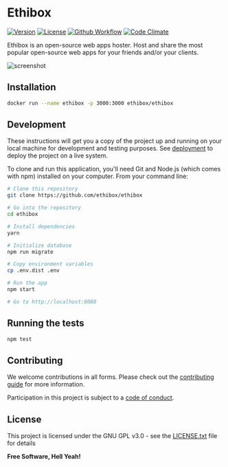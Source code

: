 # Ethibox

[![Version](https://img.shields.io/github/v/tag/ethibox/ethibox.svg?colorA=181C31&colorB=212839&label=version&sort=semver&style=flat-square)](https://github.com/ethibox/ethibox/releases)
[![License](https://img.shields.io/badge/license-GPL%20v3%2B-yellow.svg?style=flat-square&colorA=181C31&colorB=212839)](https://raw.githubusercontent.com/ethibox/ethibox/master/LICENSE.txt)
[![Github Workflow](https://img.shields.io/github/workflow/status/ethibox/ethibox/Build%20and%20deploy?style=flat-square&colorA=181C31&colorB=212839)](https://github.com/ethibox/ethibox/actions)
[![Code Climate](https://img.shields.io/codeclimate/maintainability/ethibox/ethibox.svg?style=flat-square&colorA=181C31&colorB=212839)](https://codeclimate.com/github/ethibox/ethibox)

Ethibox is an open-source web apps hoster. Host and share the most popular open-source web apps for your friends and/or your clients.

![screenshot](https://raw.githubusercontent.com/ethibox/ethibox/master/static/screenshot.jpg)

## Installation

```bash
docker run --name ethibox -p 3000:3000 ethibox/ethibox
```

## Development

These instructions will get you a copy of the project up and running on your local machine for development and testing purposes. See [deployment](#Deployment) to deploy the project on a live system.

To clone and run this application, you'll need Git and Node.js (which comes with npm) installed on your computer. From your command line:

```bash
# Clone this repository
git clone https://github.com/ethibox/ethibox

# Go into the repository
cd ethibox

# Install dependencies
yarn

# Initialize database
npm run migrate

# Copy environment variables
cp .env.dist .env

# Run the app
npm start

# Go to http://localhost:8080
```

## Running the tests

```bash
npm test
```

## Contributing

We welcome contributions in all forms. Please check out the [contributing guide](https://github.com/ethibox/ethibox/blob/master/.github/CONTRIBUTING.md) for more information.

Participation in this project is subject to a [code of conduct](https://github.com/ethibox/ethibox/blob/master/.github/CODE_OF_CONDUCT.md).

## License

This project is licensed under the GNU GPL v3.0 - see the [LICENSE.txt](https://raw.githubusercontent.com/ethibox/ethibox/master/LICENSE.txt) file for details

**Free Software, Hell Yeah!**
